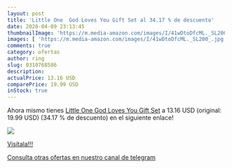 ```yaml
---
layout: post
title: 'Little One  God Loves You Gift Set al 34.17 % de descuento'
date: 2020-04-09 23:13:45
thumbnailImage: 'https://m.media-amazon.com/images/I/41wDtoDfcML._SL200_.jpg'
images: [ 'https://m.media-amazon.com/images/I/41wDtoDfcML._SL200_.jpg' ]
comments: true
category: ofertas
author: ring
slug: 0310768586
description:
actualPrice: 13.16 USD
comparePrice: 19.99 USD
inStock: true
---
```


Ahora mismo tienes [Little One  God Loves You Gift Set](https://www.amazon.com/dp/0310768586/?tag=redken08-20) a 13.16 USD (original: 19.99 USD) (34.17 %  de descuento) en el siguiente enlace!

[![](https://m.media-amazon.com/images/I/41wDtoDfcML._SL200_.jpg)](https://www.amazon.com/dp/0310768586/?tag=redken08-20)

[Visítala!!!](https://www.amazon.com/dp/0310768586/?tag=redken08-20)

[Consulta otras ofertas en nuestro canal de telegram](https://t.me/s/ofertas25)
